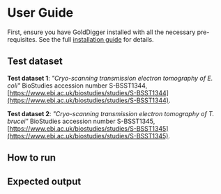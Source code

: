 # User Guide

First, ensure you have GoldDigger installed with all the necessary pre-requisites. See the full [installation guide](install.md) for details.

## Test dataset

**Test dataset 1**: *"Cryo-scanning transmission electron tomography of E. coli"* BioStudies accession number S-BSST1344, [https://www.ebi.ac.uk/biostudies/studies/S-BSST1344](https://www.ebi.ac.uk/biostudies/studies/S-BSST1344).

**Test dataset 2**: *"Cryo-scanning transmission electron tomography of T. brucei"* BioStudies accession number S-BSST1345, [https://www.ebi.ac.uk/biostudies/studies/S-BSST1345](https://www.ebi.ac.uk/biostudies/studies/S-BSST1345).

## How to run

## Expected output
